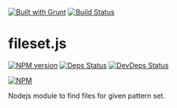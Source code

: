 [![Built with Grunt](https://cdn.gruntjs.com/builtwith.png)](http://gruntjs.com/)
[![Build Status](https://drone.io/github.com/sergeyt/fileset.js/status.png)](https://drone.io/github.com/sergeyt/fileset.js/latest)

# fileset.js

[![NPM version](https://badge.fury.io/js/fileset.js.png)](http://badge.fury.io/js/fileset.js)
[![Deps Status](https://david-dm.org/sergeyt/fileset.js.png)](https://david-dm.org/sergeyt/fileset.js)
[![DevDeps Status](https://david-dm.org/sergeyt/fileset.js/dev-status.png)](https://david-dm.org/sergeyt/fileset.js#info=devDependencies)

[![NPM](https://nodei.co/npm/fileset.js.png?downloads=true&stars=true)](https://nodei.co/npm/fileset.js/)

Nodejs module to find files for given pattern set.
